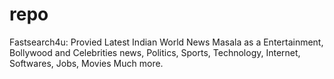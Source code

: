 repo
====

Fastsearch4u: Provied Latest Indian World News Masala as a Entertainment, Bollywood and Celebrities news, Politics, Sports, Technology, Internet, Softwares, Jobs, Movies Much more.
